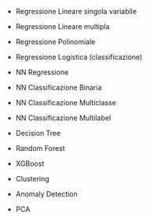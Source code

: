 - Regressione Lineare singola variabile  
- Regressione Lineare multipla  
- Regressione Polinomiale  
- Regressione Logistica (classificazione)  

- NN Regressione  
- NN Classificazione Binaria  
- NN Classificazione Multiclasse  
- NN Classificazione Multilabel  

- Decision Tree  
- Random Forest  
- XGBoost  

- Clustering  
- Anomaly Detection  
- PCA  
